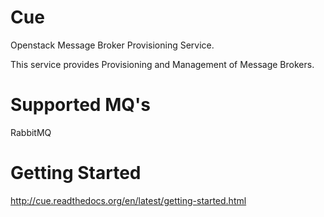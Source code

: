 Cue
===

Openstack Message Broker Provisioning Service.

This service provides Provisioning and Management of Message Brokers.

Supported MQ's
==============

RabbitMQ


Getting Started
===============

http://cue.readthedocs.org/en/latest/getting-started.html